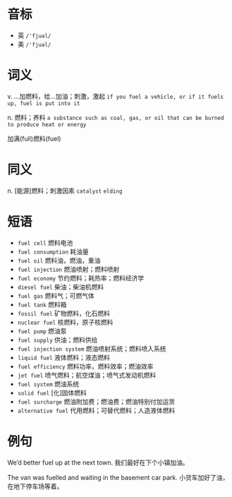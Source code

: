 # 音标

- 英 `/'fjuəl/`
- 美 `/'fjuəl/`

# 词义

v. …加燃料，给…加油；刺激，激起
`if you fuel a vehicle, or if it fuels up, fuel is put into it`

n. 燃料；养料
`a substance such as coal, gas, or oil that can be burned to produce heat or energy`



加满(full)燃料(fuel)

# 同义

n. [能源]燃料；刺激因素
`catalyst` `elding`

# 短语

- `fuel cell` 燃料电池
- `fuel consumption` 耗油量
- `fuel oil` 燃料油，燃油，重油
- `fuel injection` 燃油喷射；燃料喷射
- `fuel economy` 节约燃料；耗热率；燃料经济学
- `diesel fuel` 柴油；柴油机燃料
- `fuel gas` 燃料气；可燃气体
- `fuel tank` 燃料箱
- `fossil fuel` 矿物燃料，化石燃料
- `nuclear fuel` 核燃料，原子核燃料
- `fuel pump` 燃油泵
- `fuel supply` 供油；燃料供给
- `fuel injection system` 燃油喷射系统；燃料喷入系统
- `liquid fuel` 液体燃料；液态燃料
- `fuel efficiency` 燃料功率，燃料效率；燃油效率
- `jet fuel` 喷气燃料；航空煤油；喷气式发动机燃料
- `fuel system` 燃油系统
- `solid fuel` [化]固体燃料
- `fuel surcharge` 燃油附加费；燃油费；燃油特别付加运赁
- `alternative fuel` 代用燃料；可替代燃料；人造液体燃料

# 例句

We’d better fuel up at the next town.
我们最好在下个小镇加油。

The van was fuelled and waiting in the basement car park.
小货车加好了油，在地下停车场等着。



